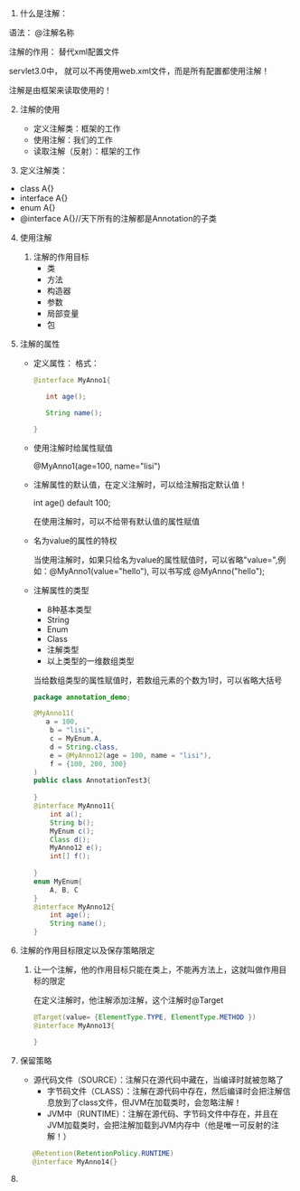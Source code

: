 1. 什么是注解：

​	语法： @注解名称

​	注解的作用： 替代xml配置文件

​		servlet3.0中， 就可以不再使用web.xml文件，而是所有配置都使用注解！

​	注解是由框架来读取使用的！

2. 注解的使用

	* 定义注解类：框架的工作
	* 使用注解：我们的工作
	* 读取注解（反射）：框架的工作

3.  定义注解类：
   * class A{}
   * interface A{}
   * enum A{}
   * @interface A{}//天下所有的注解都是Annotation的子类
   
4. 使用注解
   1. 注解的作用目标
      * 类
      * 方法
      * 构造器
      * 参数
      * 局部变量
      *  包 
   
5. 注解的属性

   * 定义属性： 格式： 

     ```java
     @interface MyAnno1{
     
     	int age();
     
     	String name();
     
     }
     ```

   * 使用注解时给属性赋值

     @MyAnno1(age=100, name="lisi")

   * 注解属性的默认值，在定义注解时，可以给注解指定默认值！

     int age() default 100;

     在使用注解时，可以不给带有默认值的属性赋值

   * 名为value的属性的特权

     当使用注解时，如果只给名为value的属性赋值时，可以省略"value=",例如：@MyAnno1(value="hello"), 可以书写成 @MyAnno("hello");

   * 注解属性的类型

     * 8种基本类型
     * String
     * Enum
     * Class
     * 注解类型
     * 以上类型的一维数组类型

     当给数组类型的属性赋值时，若数组元素的个数为1时，可以省略大括号

     ```java
     package annotation_demo;
     
     @MyAnno11(
     	a = 100,
         b = "lisi",
         c = MyEnum.A,
         d = String.class,
         e = @MyAnno12(age = 100, name = "lisi"),
         f = {100, 200, 300}
     )
     public class AnnotationTest3{
         
     }
     @interface MyAnno11{
         int a();
         String b();
         MyEnum c();
         Class d();
         MyAnno12 e();
         int[] f();
         
     }
     enum MyEnum{
         A, B, C
     }
     @interface MyAnno12{
         int age();
         String name();
     }
     ```

     

6. 注解的作用目标限定以及保存策略限定

   1. 让一个注解，他的作用目标只能在类上，不能再方法上，这就叫做作用目标的限定

      在定义注解时，他注解添加注解，这个注解时@Target

      ```java
      @Target(value= {ElementType.TYPE, ElementType.METHOD })
      @interface MyAnno13{
      
      }
      ```
      
2. 保留策略
   
   * 源代码文件（SOURCE）：注解只在源代码中藏在，当编译时就被忽略了
      * 字节码文件（CLASS）：注解在源代码中存在，然后编译时会把注解信息放到了class文件，但JVM在加载类时，会忽略注解！
      * JVM中（RUNTIME）：注解在源代码、字节码文件中存在，并且在JVM加载类时，会把注解加载到JVM内存中（他是唯一可反射的注解！）
   
   ```java
      @Retention(RetentionPolicy.RUNTIME)
      @interface MyAnno14{}
      ```
   
   
   
7. 